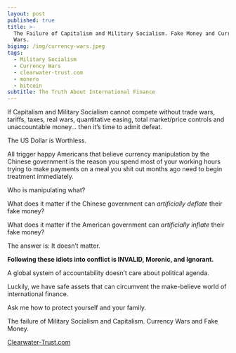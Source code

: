 ```yaml
---
layout: post
published: true
title: >-
  The Failure of Capitalism and Military Socialism. Fake Money and Currency
  Wars.
bigimg: /img/currency-wars.jpeg
tags:
  - Military Socialism
  - Currency Wars
  - clearwater-trust.com
  - monero
  - bitcoin
subtitle: The Truth About International Finance
---
```

If Capitalism and Military Socialism cannot compete without trade wars, tariffs, taxes, real wars, quantitative easing, total market/price controls and unaccountable money… then it’s time to admit defeat.

The US Dollar is Worthless.

All trigger happy Americans that believe currency manipulation by the Chinese government is the reason you spend most of your working hours trying to make payments on a meal you shit out months ago need to begin treatment immediately.

Who is manipulating what?

What does it matter if the Chinese government can _artificially deflate_ their fake money?

What does it matter if the American government can _artificially inflate_ their fake money?

The answer is: It doesn’t matter.

**Following these idiots into conflict is INVALID, Moronic, and Ignorant.**

A global system of accountability doesn’t care about political agenda.

Luckily, we have safe assets that can circumvent the make-believe world of international finance.

Ask me how to protect yourself and your family.

The failure of Military Socialism and Capitalism. Currency Wars and Fake Money.

[Clearwater-Trust.com](https://clearwater-trust.com)
